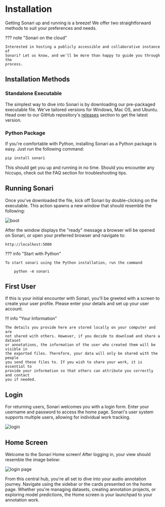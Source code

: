 # Installation

Getting Sonari up and running is a breeze! We offer two straightforward methods
to suit your preferences and needs.

??? note "Sonari on the cloud"

    Interested in hosting a publicly accessible and collaborative instance of
    Sonari? Let us know, and we'll be more than happy to guide you through the
    process.

## Installation Methods

### Standalone Executable

The simplest way to dive into Sonari is by downloading our pre-packaged
executable file. We've tailored versions for Windows, Mac OS, and Ubuntu. Head
over to our GitHub repository's
[releases](https://github.com/mbsantiago/sonari/releases) section to get the
latest version.

### Python Package

If you're comfortable with Python, installing Sonari as a Python package is
easy. Just run the following command:

```bash
pip install sonari
```

This should get you up and running in no time. Should you encounter any hiccups,
check out the FAQ section for troubleshooting tips.

## Running Sonari

Once you've downloaded the file, kick off Sonari by double-clicking on the
executable. This action spawns a new window that should resemble the following:

![boot](../assets/img/boot.png)

After the window displays the "ready" message a browser will be opened on
Sonari, or open your preferred browser and navigate to:

    http://localhost:5000

??? info "Start with Python"

    To start sonari using the Python installation, run the command

        python -m sonari

## First User

If this is your initial encounter with Sonari, you'll be greeted with a screen
to create your user profile. Please enter your details and set up your user
account.

!!! info "Your Information"

    The details you provide here are stored locally on your computer and are
    not shared with others. However, if you decide to download and share a dataset
    or annotations, the information of the user who created them will be visible in
    the exported files. Therefore, your data will only be shared with the people
    you send these files to. If you wish to share your work, it is essential to
    provide your information so that others can attribute you correctly and contact
    you if needed.

## Login

For returning users, Sonari welcomes you with a login form. Enter your username
and password to access the home page. Sonari's user system supports multiple
users, allowing for individual work tracking.

![login](../assets/img/login.png)

## Home Screen

Welcome to the Sonari Home screen! After logging in, your view should resemble
the image below:

![login page](../assets/img/homepage.png)

From this central hub, you're all set to dive into your audio annotation
journey. Navigate using the sidebar or the cards presented on the home page.
Whether you're managing datasets, creating annotation projects, or exploring
model predictions, the Home screen is your launchpad to your annotation work.
